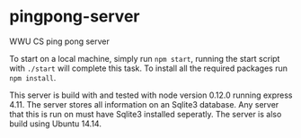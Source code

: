 # pingpong-server
WWU CS ping pong server

To start on a local machine, simply run `npm start`, running the start script with `./start` will complete this task. To install all the required packages run `npm install`. 

This server is build with and tested with node version 0.12.0 running express 4.11. The server stores all information on an Sqlite3 database. 
Any server that this is run on must have Sqlite3 installed seperatly. The server is also build using Ubuntu 14.14. 
